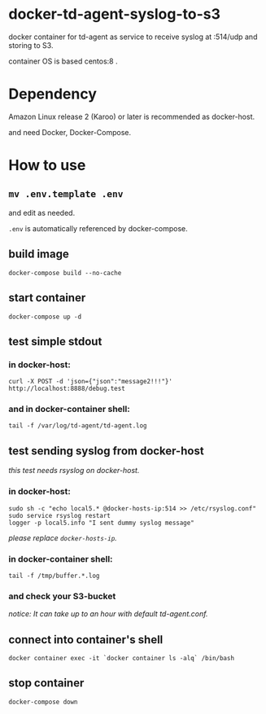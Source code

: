 # docker-td-agent-syslog-to-s3

docker container for td-agent as service to receive syslog at :514/udp and storing to S3.

container OS is based centos:8 .

# Dependency

Amazon Linux release 2 (Karoo) or later is recommended as docker-host.

and need Docker, Docker-Compose.

# How to use

## `mv .env.template .env`

and edit as needed.

`.env` is automatically referenced by docker-compose.

## build image

```
docker-compose build --no-cache
```

## start container

```
docker-compose up -d
```

## test simple stdout

### in docker-host:

```
curl -X POST -d 'json={"json":"message2!!!"}' http://localhost:8888/debug.test
```

### and in docker-container shell:

```
tail -f /var/log/td-agent/td-agent.log
```

## test sending syslog from docker-host

*this test needs rsyslog on docker-host.*

### in docker-host:

```
sudo sh -c "echo local5.* @docker-hosts-ip:514 >> /etc/rsyslog.conf"
sudo service rsyslog restart
logger -p local5.info "I sent dummy syslog message"
```

*please replace `docker-hosts-ip`.*

### in docker-container shell:

```
tail -f /tmp/buffer.*.log
```

### and check your S3-bucket

*notice: It can take up to an hour with default td-agent.conf.*

## connect into container's shell

```
docker container exec -it `docker container ls -alq` /bin/bash
```

## stop container

```
docker-compose down
```
